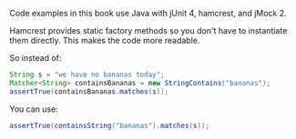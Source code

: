 Code examples in this book use Java with jUnit 4, hamcrest, and jMock 2.

Hamcrest provides static factory methods so you don't have to instantiate them
directly. This makes the code more readable.

So instead of:
```java
String s = "we have no bananas today";
Matcher<String> containsBananas = new StringContains("bananas");
assertTrue(containsBananas.matches(s));
```

You can use:
```java
assertTrue(containsString("bananas").matches(s));
```


